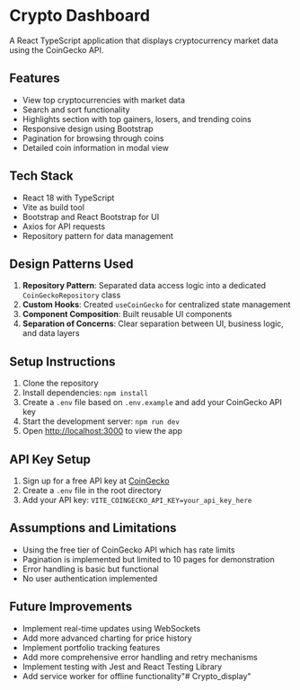 # Crypto Dashboard

A React TypeScript application that displays cryptocurrency market data using the CoinGecko API.

## Features

- View top cryptocurrencies with market data
- Search and sort functionality
- Highlights section with top gainers, losers, and trending coins
- Responsive design using Bootstrap
- Pagination for browsing through coins
- Detailed coin information in modal view

## Tech Stack

- React 18 with TypeScript
- Vite as build tool
- Bootstrap and React Bootstrap for UI
- Axios for API requests
- Repository pattern for data management

## Design Patterns Used

1. **Repository Pattern**: Separated data access logic into a dedicated `CoinGeckoRepository` class
2. **Custom Hooks**: Created `useCoinGecko` for centralized state management
3. **Component Composition**: Built reusable UI components
4. **Separation of Concerns**: Clear separation between UI, business logic, and data layers

## Setup Instructions

1. Clone the repository
2. Install dependencies: `npm install`
3. Create a `.env` file based on `.env.example` and add your CoinGecko API key
4. Start the development server: `npm run dev`
5. Open [http://localhost:3000](http://localhost:3000) to view the app

## API Key Setup

1. Sign up for a free API key at [CoinGecko](https://www.coingecko.com/api/documentation)
2. Create a `.env` file in the root directory
3. Add your API key: `VITE_COINGECKO_API_KEY=your_api_key_here`

## Assumptions and Limitations

- Using the free tier of CoinGecko API which has rate limits
- Pagination is implemented but limited to 10 pages for demonstration
- Error handling is basic but functional
- No user authentication implemented

## Future Improvements

- Implement real-time updates using WebSockets
- Add more advanced charting for price history
- Implement portfolio tracking features
- Add more comprehensive error handling and retry mechanisms
- Implement testing with Jest and React Testing Library
- Add service worker for offline functionality"# Crypto_display" 
